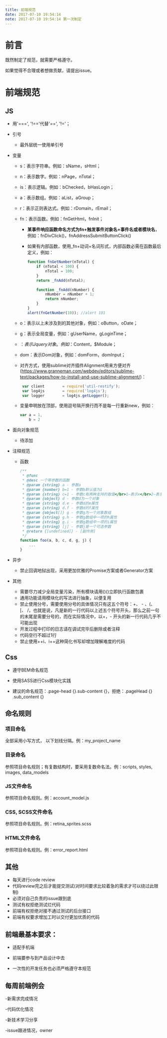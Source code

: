 ```yaml
---
title: 前端规范
date: 2017-07-10 19:54:14
note: 2017-07-10 19:54:14 第一次制定
---
```




# 前言

既然制定了规范，就需要严格遵守。

如果觉得不合理或者想做贡献，请提出issue。

# 前端规范

## JS

- 用'===', '!=='代替'==', '!='；	


- 引号
  - 最外层统一使用单引号

- 变量
  - s：表示字符串。例如：sName，sHtml；

  - n：表示数字。例如：nPage，nTotal；

  - is：表示逻辑。例如：bChecked，bHasLogin；

  - a：表示数组。例如：aList，aGroup；

  - r：表示正则表达式。例如：rDomain，rEmail；

  - fn：表示函数。例如：fnGetHtml，fnInit；

    - **某事件响应函数命名方式为fn+触发事件对象名+事件名或者模块名**，例如：fnDivClick()，fnAddressSubmitButtonClick()

    - 如果有内部函数，使用_fn+动词+名词形式，内部函数必需在函数最后定义，例如：

      ```javascript
      function fnGetNumber(nTotal) {
          if (nTotal < 100) {
              nTotal = 100;
          }
          return _fnAdd(nTotal);
       
          function _fnAdd(nNumber) {
              nNumber = nNumber + 1;
              return nNumber;
          }
      }
      alert(fnGetNumber(10)); //alert 101
      ```

  - o：表示以上未涉及到的其他对象，例如：oButton，oDate；

  - g：表示全局变量，例如：gUserName，gLoginTime；

  - $：表示Jquery对象。例如：$Content，$Module；

  - dom：表示Dom对象，例如：domForm，domInput；

  - 对齐方式，使用sublime对齐插件Alignment用来方便对齐(https://www.granneman.com/webdev/editors/sublime-text/packages/how-to-install-and-use-sublime-alignment/)：

    ```javascript
     var client        = require('util-restify');
     var log4js        = require('log4js');
     var logger        = log4js.getLogger();                    
    ```

  - 变量申明放在顶部，使用逗号隔开换行而不是每一行重新new，例如：

    ```javascript
    var a = 1,
        b = 2
    ```


- 面向对象规范

  - 待添加

- 注释规范

  - 函数 

    ```javascript
    /**
     * @func
     * @desc 一个带参数的函数
     * @param {string} a - 参数a
     * @param {number} b=1 - 参数b默认值为1
     * @param {string} c=1 - 参数c有两种支持的取值</br>1—表示x</br>2—表示xx
     * @param {object} d - 参数d为一个对象
     * @param {string} d.e - 参数d的e属性
     * @param {string} d.f - 参数d的f属性
     * @param {object[]} g - 参数g为一个对象数组
     * @param {string} g.h - 参数g数组中一项的h属性
     * @param {string} g.i - 参数g数组中一项的i属性
     * @param {string} [j] - 参数j是一个可选参数
     * @return {[undefined]} - [副作用]
     */
    function foo(a, b, c, d, g, j) {
        ...
    }
    ```

- 异步
  - 禁止回调地狱出现，采用更加优雅的Promise方案或者Generator方案

- 其他
  - 需要尽力减少全局变量污染，所有模块请用()()立即执行函数包裹
  - 通用功能请用模块化的写法进行抽象，以便复用
  - 禁止使用分号，需要使用分号的具体情况只有这五个符号：+、 - 、(、 [、 /，也就是说，凡是新的一行代码以上述五个符号开头，那么之前一句的末尾是需要分号的，而在实际情况中，以+，- 开头的新一行代码几乎不可能出现
  - 开发过程中打印的日志请在调试完毕后删除或者注释
  - 代码空行不超过1行
  - 禁止使用++i、i++这种简化书写却增加理解难度的代码

## Css

- 遵守BEM命名规范



- 使用SASS进行Css模块化实践



- 建议的命名规范：.page-head {}.sub-content {}，拒绝：.pageHead {} .sub_content {}


## 命名规则

### 项目命名

全部采用小写方式， 以下划线分隔。例：my_project_name

### 目录命名

参照项目命名规则；有复数结构时，要采用复数命名法。例：scripts, styles, images, data_models

### JS文件命名

参照项目命名规则。例：account_model.js

### CSS, SCSS文件命名

参照项目命名规则。例：retina_sprites.scss

### HTML文件命名

参照项目命名规则。例：error_report.html

## 其他

- 每天进行code review
- 代码review完之后才能提交测试(对时间要求比较着急的需求才可以绕过此限制)
- 必须对自己负责的issue跟到底
- 测试有权拒绝测试烂代码
- 前端有权拒绝对接不通过测试的后台接口
- 前端有权要求增加工时以交付更加优质的代码



## 前端最基本要求：

- 适配手机端


- 前端要参与到产品设计中去


- 一次性的开发任务也必须严格遵守本规范



## 每周前端例会

-新需求完成情况

-代码优化情况

-新技术学习分享

-issue跟进情况，owner





